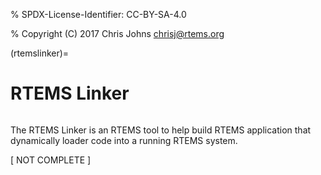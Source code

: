 % SPDX-License-Identifier: CC-BY-SA-4.0

% Copyright (C) 2017 Chris Johns <chrisj@rtems.org>

(rtemslinker)=

# RTEMS Linker

```{index} Tools, rtems-ld, linker
```

The RTEMS Linker is an RTEMS tool to help build RTEMS application that
dynamically loader code into a running RTEMS system.

[ NOT COMPLETE ]
